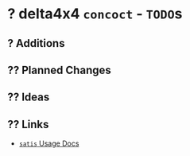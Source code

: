 # ? delta4x4 `concoct` - `TODO`s

## ? Additions

## ?? Planned Changes

## ?? Ideas

## ?? Links

- [`satis` Usage Docs][composer_satis]

<!-- INTERNAL REFERENCES -->

<!-- File references -->

<!-- General links -->

[composer_satis]: https://composer.github.io/satis/using
